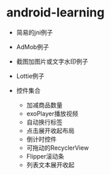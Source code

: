 # android-learning

 - 简易的jni例子
 - AdMob例子
 - 截图加图片或文字水印例子
 - Lottie例子

 - 控件集合
   - 加减商品数量
   - exoPlayer播放视频
   - 自动换行标签
   - 点击展开收起布局
   - 倒计时控件
   - 可拖动的RecyclerView
   - Flipper滚动条
   - 列表文本展开收起
